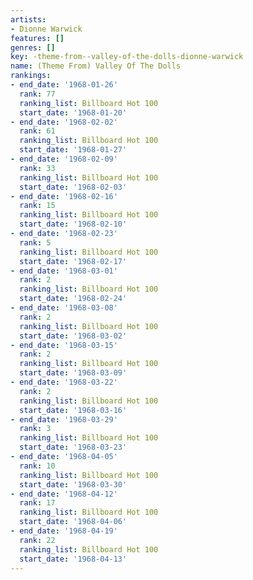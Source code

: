 ```yaml
---
artists:
- Dionne Warwick
features: []
genres: []
key: -theme-from--valley-of-the-dolls-dionne-warwick
name: (Theme From) Valley Of The Dolls
rankings:
- end_date: '1968-01-26'
  rank: 77
  ranking_list: Billboard Hot 100
  start_date: '1968-01-20'
- end_date: '1968-02-02'
  rank: 61
  ranking_list: Billboard Hot 100
  start_date: '1968-01-27'
- end_date: '1968-02-09'
  rank: 33
  ranking_list: Billboard Hot 100
  start_date: '1968-02-03'
- end_date: '1968-02-16'
  rank: 15
  ranking_list: Billboard Hot 100
  start_date: '1968-02-10'
- end_date: '1968-02-23'
  rank: 5
  ranking_list: Billboard Hot 100
  start_date: '1968-02-17'
- end_date: '1968-03-01'
  rank: 2
  ranking_list: Billboard Hot 100
  start_date: '1968-02-24'
- end_date: '1968-03-08'
  rank: 2
  ranking_list: Billboard Hot 100
  start_date: '1968-03-02'
- end_date: '1968-03-15'
  rank: 2
  ranking_list: Billboard Hot 100
  start_date: '1968-03-09'
- end_date: '1968-03-22'
  rank: 2
  ranking_list: Billboard Hot 100
  start_date: '1968-03-16'
- end_date: '1968-03-29'
  rank: 3
  ranking_list: Billboard Hot 100
  start_date: '1968-03-23'
- end_date: '1968-04-05'
  rank: 10
  ranking_list: Billboard Hot 100
  start_date: '1968-03-30'
- end_date: '1968-04-12'
  rank: 17
  ranking_list: Billboard Hot 100
  start_date: '1968-04-06'
- end_date: '1968-04-19'
  rank: 22
  ranking_list: Billboard Hot 100
  start_date: '1968-04-13'
---
```



